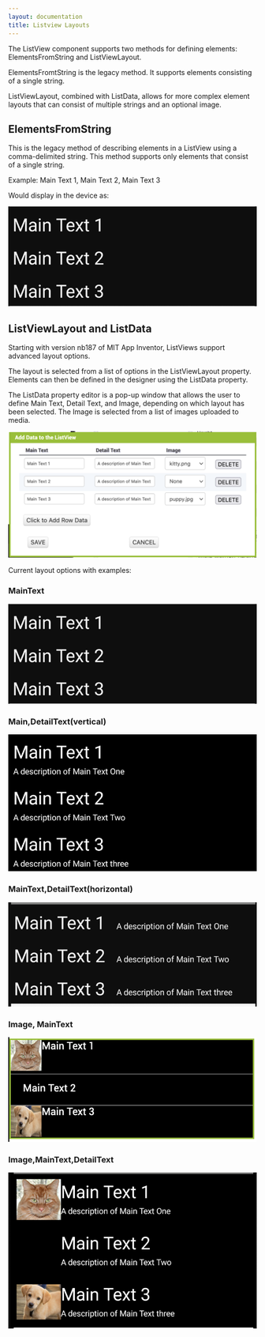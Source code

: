 ```yaml
---
layout: documentation
title: Listview Layouts
---
```


The ListView component supports two methods for defining elements: ElementsFromString and ListViewLayout.

ElementsFromtString is the legacy method. It supports elements consisting of a single string.

ListViewLayout, combined with ListData, allows for more complex element layouts that can consist of multiple strings and an optional image.

## ElementsFromString

This is the legacy method of describing elements in a ListView using a comma-delimited string. This method supports only elements that consist of a single string.

Example: Main Text 1, Main Text 2, Main Text 3

Would display in the device as:

![ListView elements for layout MainText](ListView-maintext.png)

## ListViewLayout and ListData

Starting with version nb187 of MIT App Inventor, ListViews support advanced layout options.

The layout is selected from a list of options in the ListViewLayout property. Elements can then be defined in the designer using the ListData property.

The ListData property editor is a pop-up window that allows the user to define Main Text, Detail Text, and Image, depending on which layout has been selected. The Image is selected from a list of images uploaded to media.

![ListData editor displaying all field options](ListView-ListData.png)

Current layout options with examples:

### MainText

![ListView elements for layout MainText](ListView-maintext.png)

### Main,DetailText(vertical)

![ListView elements for layout MainText,DetailText(vertical)](ListView-maindetail-vert.png)

### MainText,DetailText(horizontal)

![ListView elements for layout MainText,DetailText(horizontal)](ListView-maindetail-horiz.png)

### Image, MainText

![ListView elements for layout Image,MainText](Listview-mainimage.png)

### Image,MainText,DetailText

![ListView elements for layout Image,MainText,DetailText](ListView-maindetailimage.png)

